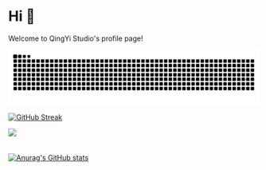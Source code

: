 # Hi 👋

Welcome to QingYi Studio's profile page!

<picture>
  <source media="(prefers-color-scheme: dark)" srcset="https://github.com/QingYi-Studio/QingYi-Studio/raw/output/github-contribution-grid-snake-dark.svg">
  <source media="(prefers-color-scheme: light)" srcset="https://github.com/QingYi-Studio/QingYi-Studio/raw/output/github-contribution-grid-snake.svg">
  <img alt="github contribution grid snake animation" src="https://github.com/QingYi-Studio/QingYi-Studio/raw/output/github-contribution-grid-snake.svg">
</picture>

[![GitHub Streak](https://streak-stats.demolab.com?user=QingYi-Studio&theme=buefy&border_radius=10&locale=zh_Hans)](https://git.io/streak-stats)

<!-- ![Top Langs](https://github-readme-stats.vercel.app/api/top-langs/?username=QingYi-Studio) -->

<div>
    <img  src="https://github-readme-stats.vercel.app/api/top-langs/?username=QingYi-Studio&layout=compact"/>
</div>

<br>

[![Anurag's GitHub stats](https://github-readme-stats.vercel.app/api?username=QingYi-Studio)](https://github.com/QingYi-Studio/QingYi-Studio/)
